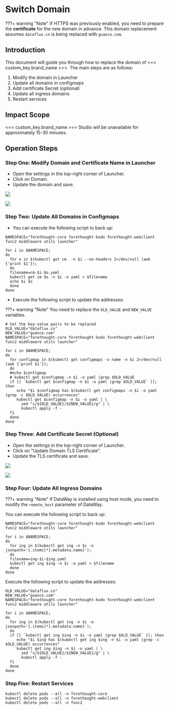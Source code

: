 # Switch Domain

???+ warning "Note"
     If HTTPS was previously enabled, you need to prepare the **certificate** for the new domain in advance. This domain replacement assumes `dataflux.cn` is being replaced with `guance.com`.

## Introduction

This document will guide you through how to replace the domain of <<< custom_key.brand_name >>>. The main steps are as follows:

1. Modify the domain in Launcher
2. Update all domains in configmaps
3. Add certificate Secret (optional)
4. Update all ingress domains
5. Restart services

## Impact Scope

<<< custom_key.brand_name >>> Studio will be unavailable for approximately 15-30 minutes.

## Operation Steps

### Step One: Modify Domain and Certificate Name in Launcher

- Open the settings in the top-right corner of Launcher.
- Click on Domain.
- Update the domain and save.

![](img/faq-ingress-2.png)

![](img/faq-ingress-1.png)

### Step Two: Update All Domains in Configmaps

- You can execute the following script to back up:

```shell
NAMESPACE="forethought-core forethought-kodo forethought-webclient func2 middleware utils launcher"

for i in $NAMESPACE;
do
  for o in $(kubectl get cm  -n $i --no-headers 2>/dev/null |awk {'print $1'});
  do
  filename=cm-$i-$o.yaml
  kubectl get cm $o -n $i -o yaml > $filename
  echo $i $o
  done
done
```

- Execute the following script to update the addresses:

???+ warning "Note"
      You need to replace the `OLD_VALUE` and `NEW_VALUE` variables.

```shell
# Set the key-value pairs to be replaced
OLD_VALUE="dataflux.cn"
NEW_VALUE="guance.com"
NAMESPACE="forethought-core forethought-kodo forethought-webclient func2 middleware utils launcher"

for i in $NAMESPACE;
do
  for configmap in $(kubectl get configmaps -o name -n $i 2>/dev/null |awk {'print $1'});
  do
  #echo $configmap
  # kubectl get $configmap -n $i -o yaml |grep $OLD_VALUE
  if [[ `kubectl get $configmap -n $i -o yaml |grep $OLD_VALUE` ]]; then
     echo "$i $configmap has $(kubectl get configmaps -n $i -o yaml |grep -c $OLD_VALUE) occurrences"
     kubectl get $configmap -n $i -o yaml | \
       sed "s/${OLD_VALUE}/${NEW_VALUE}/g" | \
       kubectl apply -f -
  fi
  done
done
```

### Step Three: Add Certificate Secret (Optional)

- Open the settings in the top-right corner of Launcher.
- Click on "Update Domain TLS Certificate".
- Update the TLS certificate and save.

![](img/faq-ssl-1.png)

![](img/faq-ssl-2.png)

### Step Four: Update All Ingress Domains
???+ warning "Note"
     If DataWay is installed using host mode, you need to modify the `remote_host` parameter of DataWay.

You can execute the following script to back up:

```shell
NAMESPACE="forethought-core forethought-kodo forethought-webclient func2 middleware utils launcher"

for i in $NAMESPACE;
do
  for ing in $(kubectl get ing -n $i -o jsonpath='{.items[*].metadata.name}');
  do
  filename=ing-$i-$ing.yaml
  kubectl get ing $ing -n $i -o yaml > $filename
  done
done
```

Execute the following script to update the addresses:

```shell
OLD_VALUE="dataflux.cn"
NEW_VALUE="guance.com"
NAMESPACE="forethought-core forethought-kodo forethought-webclient func2 middleware utils launcher"

for i in $NAMESPACE;
do
  for ing in $(kubectl get ing -n $i -o jsonpath='{.items[*].metadata.name}');
  do
  if [[ `kubectl get ing $ing -n $i -o yaml |grep $OLD_VALUE` ]]; then
     echo "$i $ing has $(kubectl get ing $ing -n $i -o yaml |grep -c $OLD_VALUE) occurrences"
     kubectl get ing $ing -n $i -o yaml | \
       sed "s/${OLD_VALUE}/${NEW_VALUE}/g" | \
       kubectl apply -f -
  fi
  done
done
```

### Step Five: Restart Services

```shell
kubectl delete pods --all -n forethought-core 
kubectl delete pods --all -n forethought-webclient  
kubectl delete pods --all -n func2
```